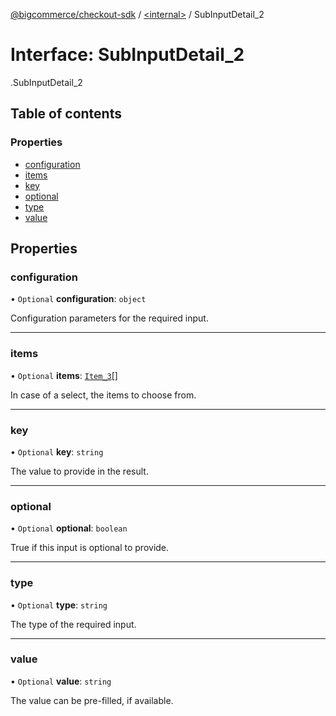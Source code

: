 [@bigcommerce/checkout-sdk](../README.md) / [<internal\>](../modules/internal_.md) / SubInputDetail\_2

# Interface: SubInputDetail\_2

[<internal>](../modules/internal_.md).SubInputDetail_2

## Table of contents

### Properties

- [configuration](internal_.SubInputDetail_2.md#configuration)
- [items](internal_.SubInputDetail_2.md#items)
- [key](internal_.SubInputDetail_2.md#key)
- [optional](internal_.SubInputDetail_2.md#optional)
- [type](internal_.SubInputDetail_2.md#type)
- [value](internal_.SubInputDetail_2.md#value)

## Properties

### configuration

• `Optional` **configuration**: `object`

Configuration parameters for the required input.

___

### items

• `Optional` **items**: [`Item_3`](internal_.Item_3.md)[]

In case of a select, the items to choose from.

___

### key

• `Optional` **key**: `string`

The value to provide in the result.

___

### optional

• `Optional` **optional**: `boolean`

True if this input is optional to provide.

___

### type

• `Optional` **type**: `string`

The type of the required input.

___

### value

• `Optional` **value**: `string`

The value can be pre-filled, if available.
